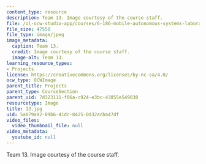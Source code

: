 ```yaml
---
content_type: resource
description: Team 13. Image courtesy of the course staff.
file: /ol-ocw-studio-app/courses/6-186-mobile-autonomous-systems-laboratory-january-iap-2005/5a079a9209b641dc84250d32acba47df_13.jpg
file_size: 47550
file_type: image/jpeg
image_metadata:
  caption: Team 13.
  credit: Image courtesy of the course staff.
  image-alt: Team 13.
learning_resource_types:
- Projects
license: https://creativecommons.org/licenses/by-nc-sa/4.0/
ocw_type: OCWImage
parent_title: Projects
parent_type: CourseSection
parent_uid: 7d323111-f06a-c924-e3bc-43855e549030
resourcetype: Image
title: 13.jpg
uid: 5a079a92-09b6-41dc-8425-0d32acba47df
video_files:
  video_thumbnail_file: null
video_metadata:
  youtube_id: null
---
```

Team 13. Image courtesy of the course staff.